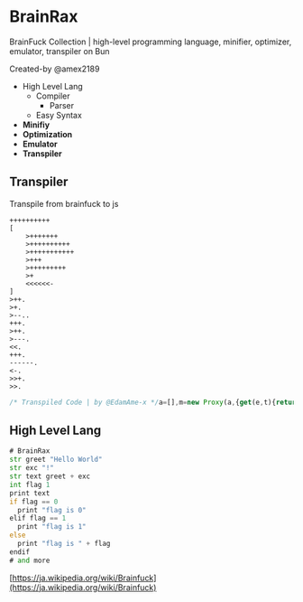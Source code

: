 # BrainRax

BrainFuck Collection | high-level programming language, minifier, optimizer, emulator, transpiler
on Bun

Created-by @amex2189

- High Level Lang
  - Compiler
    - Parser
  - Easy Syntax
- **Minifiy**
- **Optimization**
- **Emulator**
- **Transpiler**

## Transpiler
Transpile from brainfuck to js

```brainfuck
++++++++++
[
    >+++++++
    >++++++++++
    >+++++++++++
    >+++
    >+++++++++
    >+
    <<<<<<-
]
>++.
>+.
>--..
+++.
>++.
>---.
<<.
+++.
------.
<-.
>>+.
>>.
```

```js
/* Transpiled Code | by @EdamAme-x */a=[],m=new Proxy(a,{get(e,t){return(t in e)?e[t]:e[t]=0}}),p=0,l=console.log,r=prompt,s=String.fromCharCode;m[p]+=10;while(m[p]){p++;m[p]+=7;p++;m[p]+=10;p++;m[p]+=11;p++;m[p]+=3;p++;m[p]+=9;p++;m[p]++;p-=6;m[p]--;}p++;m[p]+=2;l(s(m[p]));p++;m[p]++;l(s(m[p]));p++;m[p]-=2;l(s(m[p]));l(s(m[p]));m[p]+=3;l(s(m[p]));p++;m[p]+=2;l(s(m[p]));p++;m[p]-=3;l(s(m[p]));p-=2;l(s(m[p]));m[p]+=3;l(s(m[p]));m[p]-=6;l(s(m[p]));p--;m[p]--;l(s(m[p]));p+=2;m[p]++;l(s(m[p]));p+=2;l(s(m[p]));a=[],p=0;
```

## High Level Lang

```asm
# BrainRax
str greet "Hello World"
str exc "!"
str text greet + exc
int flag 1
print text
if flag == 0
  print "flag is 0"
elif flag == 1
  print "flag is 1"
else
  print "flag is " + flag
endif
# and more
```

[https://ja.wikipedia.org/wiki/Brainfuck](https://ja.wikipedia.org/wiki/Brainfuck)
